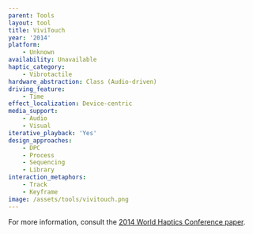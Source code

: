```yaml
---
parent: Tools
layout: tool
title: ViviTouch
year: '2014'
platform:
    - Unknown
availability: Unavailable
haptic_category:
    - Vibrotactile
hardware_abstraction: Class (Audio-driven)
driving_feature:
    - Time
effect_localization: Device-centric
media_support:
    - Audio
    - Visual
iterative_playback: 'Yes'
design_approaches:
    - DPC
    - Process
    - Sequencing
    - Library
interaction_metaphors:
    - Track
    - Keyframe
image: /assets/tools/vivitouch.png
---
```

For more information, consult the [2014 World Haptics Conference paper](https://doi.org/10.1109/HAPTICS.2014.6775509).
